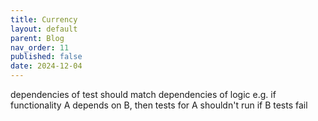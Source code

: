 ```yaml
---
title: Currency
layout: default
parent: Blog
nav_order: 11
published: false
date: 2024-12-04
---
```


<!-- Target what is important to them -->

dependencies of test should match dependencies of logic
e.g. if functionality A depends on B, then tests for A shouldn't run if B tests fail